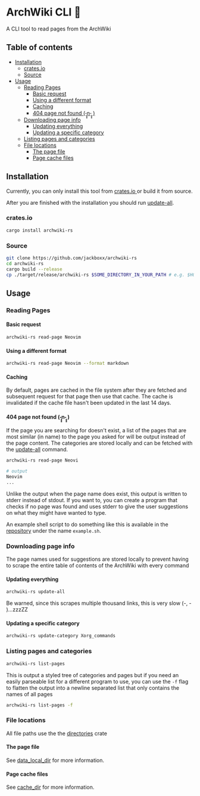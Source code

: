 # ArchWiki CLI 📖
A CLI tool to read pages from the ArchWiki

## Table of contents
- [Installation](#installation)
  * [crates.io](#cratesio)
  * [Source](#source)
- [Usage](#usage)
  * [Reading Pages](#reading-pages)
    + [Basic request](#basic-request)
    + [Using a different format](#using-a-different-format)
    + [Caching](#caching)
    + [404 page not found (-̥̥̥n-̥̥̥ )](#404-page-not-found-̥̥̥n-̥̥̥)
  * [Downloading page info](#downloading-page-info)
    + [Updating everything](#updating-everything)
    + [Updating a specific category](#updating-a-specific-category)
  * [Listing pages and categories](#listing-pages-and-categories)
  * [File locations](#file-locations)
    + [The page file](#the-page-file)
    + [Page cache files](#page-cache-files)

## Installation
Currently, you can only install this tool from [ crates.io ](https://crates.io/crates/archwiki-rs) 
or build it from source. 

After you are finished with the installation you should run [update-all](#updating-everything).

### crates.io

```sh
cargo install archwiki-rs
```
### Source

```sh
git clone https://github.com/jackboxx/archwiki-rs
cd archwiki-rs
cargo build --release
cp ./target/release/archwiki-rs $SOME_DIRECTORY_IN_YOUR_PATH # e.g. $HOME/.cargo/bin
```

## Usage

### Reading Pages

#### Basic request

```sh
archwiki-rs read-page Neovim
```

#### Using a different format
```sh
archwiki-rs read-page Neovim --format markdown
```

#### Caching

By default, pages are cached in the file system after they are fetched and subsequent
request for that page then use that cache. The cache is invalidated if the cache file hasn't 
been updated in the last 14 days.

#### 404 page not found (-̥̥̥n-̥̥̥ )

If the page you are searching for doesn't exist, a list of the pages that are most similar
(in name) to the page you asked for will be output instead of the page content. The
categories are stored locally and can be fetched with the [update-all](#updating-everything) 
command.

```sh
archwiki-rs read-page Neovi

# output
Neovim
...
```

Unlike the output when the page name does exist, this output is written to stderr instead
of stdout. If you want to, you can create a program that checks if no page was found and
uses stderr to give the user suggestions on what they might have wanted to type.


An example shell script to do something like this is available in the [repository](https://github.com/jackboxx/archwiki-rs)
under the name `example.sh`.

### Downloading page info

The page names used for suggestions are stored locally to prevent having to scrape the entire table of contents of
the ArchWiki with every command

#### Updating everything

```sh
archwiki-rs update-all
```

Be warned, since this scrapes multiple thousand links, this is very slow (-, - )…zzzZZ

#### Updating a specific category

```sh
archwiki-rs update-category Xorg_commands
```

### Listing pages and categories

```sh
archwiki-rs list-pages
```

This is output a styled tree of categories and pages but if you need an easily parseable
list for a different program to use, you can use the `-f` flag to flatten the output into a
newline separated list that only contains the names of all pages

```sh
archwiki-rs list-pages -f
```

### File locations
All file paths use the the [directories](https://crates.io/crates/directories) crate

#### The page file

See [data_local_dir](https://docs.rs/directories/latest/directories/struct.BaseDirs.html#method.data_local_dir)
for more information.

#### Page cache files
See [cache_dir](https://docs.rs/directories/latest/directories/struct.BaseDirs.html#method.cache_dir)
for more information.
